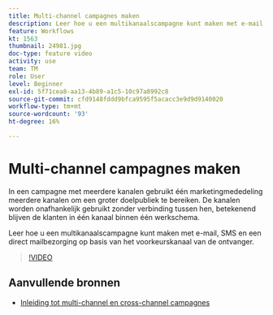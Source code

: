 ```yaml
---
title: Multi-channel campagnes maken
description: Leer hoe u een multikanaalscampagne kunt maken met e-mail, SMS en een direct mailbezorging op basis van het voorkeurskanaal van de ontvanger.
feature: Workflows
kt: 1563
thumbnail: 24981.jpg
doc-type: feature video
activity: use
team: TM
role: User
level: Beginner
exl-id: 5f71cea8-aa13-4b89-a1c5-10c97a8992c8
source-git-commit: cfd9148fddd9bfca9595f5acacc3e9d9d9140020
workflow-type: tm+mt
source-wordcount: '93'
ht-degree: 16%

---
```


# Multi-channel campagnes maken

In een campagne met meerdere kanalen gebruikt één marketingmededeling meerdere kanalen om een groter doelpubliek te bereiken. De kanalen worden onafhankelijk gebruikt zonder verbinding tussen hen, betekenend blijven de klanten in één kanaal binnen één werkschema.

Leer hoe u een multikanaalscampagne kunt maken met e-mail, SMS en een direct mailbezorging op basis van het voorkeurskanaal van de ontvanger.

>[!VIDEO](https://video.tv.adobe.com/v/24981?quality=12)

## Aanvullende bronnen

* [Inleiding tot multi-channel en cross-channel campagnes](/help/orchestrating-campaigns/introduction-to-cross-and-multi-channel-campaigns.md)
